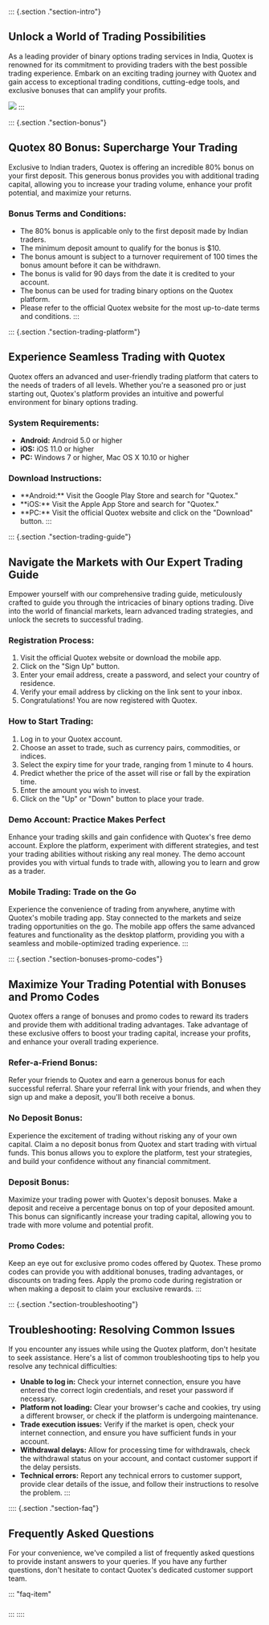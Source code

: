 ::: {.section ."section-intro"}
## Unlock a World of Trading Possibilities

As a leading provider of binary options trading services in India,
Quotex is renowned for its commitment to providing traders with the best
possible trading experience. Embark on an exciting trading journey with
Quotex and gain access to exceptional trading conditions, cutting-edge
tools, and exclusive bonuses that can amplify your profits.

[![](https://static.quotex.io/files/4_en/300_250.jpg)](https://traff.sbs/brokerqxlid)
:::

::: {.section ."section-bonus"}
## Quotex 80 Bonus: Supercharge Your Trading

Exclusive to Indian traders, Quotex is offering an incredible 80% bonus
on your first deposit. This generous bonus provides you with additional
trading capital, allowing you to increase your trading volume, enhance
your profit potential, and maximize your returns.

### Bonus Terms and Conditions:

-   The 80% bonus is applicable only to the first deposit made by Indian
    traders.
-   The minimum deposit amount to qualify for the bonus is \$10.
-   The bonus amount is subject to a turnover requirement of 100 times
    the bonus amount before it can be withdrawn.
-   The bonus is valid for 90 days from the date it is credited to your
    account.
-   The bonus can be used for trading binary options on the Quotex
    platform.
-   Please refer to the official Quotex website for the most up-to-date
    terms and conditions.
:::

::: {.section ."section-trading-platform"}
## Experience Seamless Trading with Quotex

Quotex offers an advanced and user-friendly trading platform that caters
to the needs of traders of all levels. Whether you\'re a seasoned pro or
just starting out, Quotex\'s platform provides an intuitive and powerful
environment for binary options trading.

### System Requirements:

-   **Android:** Android 5.0 or higher
-   **iOS:** iOS 11.0 or higher
-   **PC:** Windows 7 or higher, Mac OS X 10.10 or higher

### Download Instructions:

-   \*\*Android:\*\* Visit the Google Play Store and search for
    "Quotex."
-   \*\*iOS:\*\* Visit the Apple App Store and search for
    "Quotex."
-   \*\*PC:\*\* Visit the official Quotex website and click on the
    "Download" button.
:::

::: {.section ."section-trading-guide"}
## Navigate the Markets with Our Expert Trading Guide

Empower yourself with our comprehensive trading guide, meticulously
crafted to guide you through the intricacies of binary options trading.
Dive into the world of financial markets, learn advanced trading
strategies, and unlock the secrets to successful trading.

### Registration Process:

1.  Visit the official Quotex website or download the mobile app.
2.  Click on the "Sign Up" button.
3.  Enter your email address, create a password, and select your country
    of residence.
4.  Verify your email address by clicking on the link sent to your
    inbox.
5.  Congratulations! You are now registered with Quotex.

### How to Start Trading:

1.  Log in to your Quotex account.
2.  Choose an asset to trade, such as currency pairs, commodities, or
    indices.
3.  Select the expiry time for your trade, ranging from 1 minute to 4
    hours.
4.  Predict whether the price of the asset will rise or fall by the
    expiration time.
5.  Enter the amount you wish to invest.
6.  Click on the "Up" or "Down" button to place your trade.

### Demo Account: Practice Makes Perfect

Enhance your trading skills and gain confidence with Quotex\'s free demo
account. Explore the platform, experiment with different strategies, and
test your trading abilities without risking any real money. The demo
account provides you with virtual funds to trade with, allowing you to
learn and grow as a trader.

### Mobile Trading: Trade on the Go

Experience the convenience of trading from anywhere, anytime with
Quotex\'s mobile trading app. Stay connected to the markets and seize
trading opportunities on the go. The mobile app offers the same advanced
features and functionality as the desktop platform, providing you with a
seamless and mobile-optimized trading experience.
:::

::: {.section ."section-bonuses-promo-codes"}
## Maximize Your Trading Potential with Bonuses and Promo Codes

Quotex offers a range of bonuses and promo codes to reward its traders
and provide them with additional trading advantages. Take advantage of
these exclusive offers to boost your trading capital, increase your
profits, and enhance your overall trading experience.

### Refer-a-Friend Bonus:

Refer your friends to Quotex and earn a generous bonus for each
successful referral. Share your referral link with your friends, and
when they sign up and make a deposit, you\'ll both receive a bonus.

### No Deposit Bonus:

Experience the excitement of trading without risking any of your own
capital. Claim a no deposit bonus from Quotex and start trading with
virtual funds. This bonus allows you to explore the platform, test your
strategies, and build your confidence without any financial commitment.

### Deposit Bonus:

Maximize your trading power with Quotex\'s deposit bonuses. Make a
deposit and receive a percentage bonus on top of your deposited amount.
This bonus can significantly increase your trading capital, allowing you
to trade with more volume and potential profit.

### Promo Codes:

Keep an eye out for exclusive promo codes offered by Quotex. These promo
codes can provide you with additional bonuses, trading advantages, or
discounts on trading fees. Apply the promo code during registration or
when making a deposit to claim your exclusive rewards.
:::

::: {.section ."section-troubleshooting"}
## Troubleshooting: Resolving Common Issues

If you encounter any issues while using the Quotex platform, don\'t
hesitate to seek assistance. Here\'s a list of common troubleshooting
tips to help you resolve any technical difficulties:

-   **Unable to log in:** Check your internet connection, ensure you
    have entered the correct login credentials, and reset your password
    if necessary.
-   **Platform not loading:** Clear your browser\'s cache and cookies,
    try using a different browser, or check if the platform is
    undergoing maintenance.
-   **Trade execution issues:** Verify if the market is open, check your
    internet connection, and ensure you have sufficient funds in your
    account.
-   **Withdrawal delays:** Allow for processing time for withdrawals,
    check the withdrawal status on your account, and contact customer
    support if the delay persists.
-   **Technical errors:** Report any technical errors to customer
    support, provide clear details of the issue, and follow their
    instructions to resolve the problem.
:::

:::: {.section ."section-faq"}
## Frequently Asked Questions

For your convenience, we\'ve compiled a list of frequently asked
questions to provide instant answers to your queries. If you have any
further questions, don\'t hesitate to contact Quotex\'s dedicated
customer support team.

::: \"faq-item\"
### 
:::
::::

